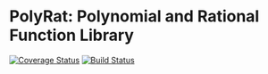 # PolyRat: Polynomial and Rational Function Library

[![Coverage Status](https://coveralls.io/repos/github/jeffrey-hokanson/polyrat/badge.svg?branch=master)](https://coveralls.io/github/jeffrey-hokanson/polyrat?branch=master)
[![Build Status](https://travis-ci.org/jeffrey-hokanson/polyrat.svg?branch=master)](https://travis-ci.org/jeffrey-hokanson/polyrat)





